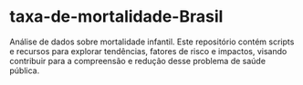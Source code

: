 # taxa-de-mortalidade-Brasil
Análise de dados sobre mortalidade infantil. Este repositório contém scripts e recursos para explorar tendências, fatores de risco e impactos, visando contribuir para a compreensão e redução desse problema de saúde pública.
